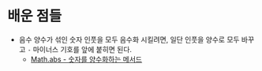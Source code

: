 # 배운 점들
- 음수 양수가 섞인 숫자 인풋을 모두 음수화 시킬려면, 일단 인풋을 양수로 모두 바꾸고 `-` 마이너스 기호를 앞에 붙히면 된다.
	- [Math.abs - 숫자를 양수화하는 메서드](https://developer.mozilla.org/en-US/docs/Web/JavaScript/Reference/Global_Objects/Math/abs)